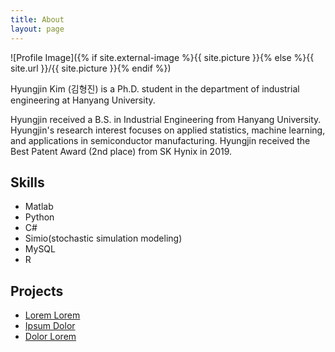 ```yaml
---
title: About
layout: page
---
```

![Profile Image]({% if site.external-image %}{{ site.picture }}{% else %}{{ site.url }}/{{ site.picture }}{% endif %})

<p>
Hyungjin Kim (김형진) is a Ph.D. student in the department of industrial engineering at Hanyang University.

Hyungjin received a B.S. in Industrial Engineering from Hanyang University. Hyungjin's research interest focuses on applied statistics, machine learning, and applications in semiconductor manufacturing. Hyungjin received the Best Patent Award (2nd place) from SK Hynix in 2019.</p>



<h2>Skills</h2>

<ul class="skill-list">
	<li>Matlab</li>
	<li>Python</li>
	<li>C#</li>
	<li>Simio(stochastic simulation modeling)</li>
	<li>MySQL</li>
	<li>R</li>
</ul>

<h2>Projects</h2>

<ul>
	<li><a href="https://github.com/">Lorem Lorem</a></li>
	<li><a href="https://github.com/">Ipsum Dolor</a></li>
	<li><a href="https://github.com/">Dolor Lorem</a></li>
</ul>
